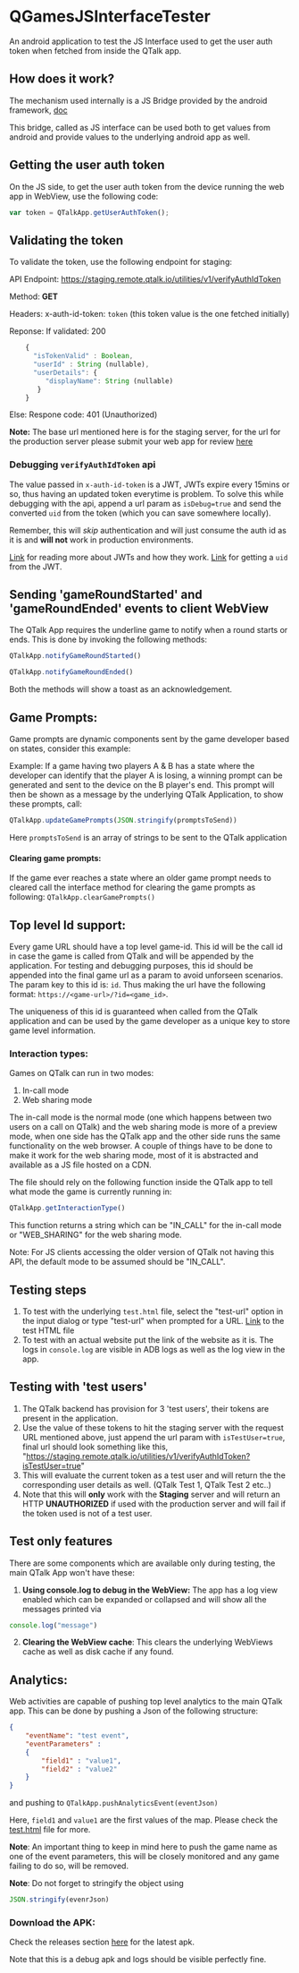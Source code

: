 # QGamesJSInterfaceTester

An android application to test the JS Interface used to get the user auth token when fetched from inside the QTalk app. 

## How does it work?

The mechanism used internally is a JS Bridge provided by the android framework, [doc](https://developer.android.com/guide/webapps/webview.html#BindingJavaScript)

This bridge, called as JS interface can be used both to get values from android and provide values to the underlying android app as well.

## Getting the user auth token

On the JS side, to get the user auth token from the device running the web app in WebView, use the following code: 

```javascript
var token = QTalkApp.getUserAuthToken();
```

## Validating the token

To validate the token, use the following endpoint for staging: 

API Endpoint: https://staging.remote.qtalk.io/utilities/v1/verifyAuthIdToken

Method: **GET**

Headers: x-auth-id-token: `token` (this token value is the one fetched initially)

Reponse:
    If validated: 200
    
```javascript
    {
      "isTokenValid" : Boolean,
      "userId" : String (nullable),
      "userDetails": {
         "displayName": String (nullable)
       }
    }
```
   Else: 
     Respone code: 401 (Unauthorized)

**Note:** The base url mentioned here is for the staging server, for the url for the production server please submit your web app for review [here](https://forms.gle/mir2dCUmAD1x44KW8)

### Debugging `verifyAuthIdToken` api

The value passed in `x-auth-id-token` is a JWT, JWTs expire every 15mins or so, thus having an updated token everytime is problem. To solve this while debugging with 
the api, append a url param as `isDebug=true` and send the converted `uid` from the token (which you can save somewhere locally). 

Remember, this will *skip* authentication and will just consume the auth id as it is and **will not** work in production environments.

[Link](https://jwt.io/introduction/) for reading more about JWTs and how they work.
[Link](https://jwt.io/) for getting a `uid` from the JWT. 

## Sending 'gameRoundStarted' and 'gameRoundEnded' events to client WebView

The QTalk App requires the underline game to notify when a round starts or ends. This is done by invoking the following methods: 

```javascript
QTalkApp.notifyGameRoundStarted()
```

```javascript
QTalkApp.notifyGameRoundEnded()
```
Both the methods will show a toast as an acknowledgement.

## Game Prompts:
Game prompts are dynamic components sent by the game developer based on states, consider this example:

Example: If a game having two players A & B has a state where the developer can identify that the player A is losing, a winning prompt can be generated and sent to the device on the
B player's end. This prompt will then be shown as a message by the underlying QTalk Application, to show these prompts, call:
```javascript
QTalkApp.updateGamePrompts(JSON.stringify(promptsToSend))
```
Here `promptsToSend` is an array of strings to be sent to the QTalk application
 
#### Clearing game prompts:
If the game ever reaches a state where an older game prompt needs to cleared call the interface method for clearing the game prompts as following:
`QTalkApp.clearGamePrompts()`

## Top level Id support: 
Every game URL should have a top level game-id. This id will be the call id in case the game is called from QTalk and will be appended by the application. For testing and debugging purposes, this id should be appended into the final game url as a param to avoid unforseen scenarios.
The param key to this id is: `id`. Thus making the url have the following format: `https://<game-url>/?id=<game_id>`.

The uniqueness of this id is guaranteed when called from the QTalk application and can be used by the game developer as a unique key to store game level information. 

### Interaction types:
Games on QTalk can run in two modes: 
1. In-call mode
2. Web sharing mode

The in-call mode is the normal mode (one which happens between two users on a call on QTalk) and the web sharing mode is more of a preview mode, when one side has the QTalk app and the
other side runs the same functionality on the web browser. A couple of things have to be done to make it work for the web sharing mode, most of it is abstracted and available as a JS file hosted on 
a CDN. 

The file should rely on the following function inside the QTalk app to tell what mode the game is currently running in:

```javascript
QTalkApp.getInteractionType()
```

This function returns a string which can be "IN_CALL" for the in-call mode or "WEB_SHARING" for the web sharing mode. 

Note: For JS clients accessing the older version of QTalk not having this API, the default mode to be assumed should be "IN_CALL". 

## Testing steps

1. To test with the underlying `test.html` file, select the "test-url" option in the input dialog or type "test-url" when prompted for a URL. [Link](https://github.com/quiph/QGamesJSInterfaceTester/blob/master/app/src/main/assets/test.html)
 to the test HTML file
2. To test with an actual website put the link of the website as it is. The logs in `console.log` are visible in ADB logs as well as the log view in the app.

## Testing with 'test users'

1. The QTalk backend has provision for 3 'test users', their tokens are present in the application. 
2. Use the value of these tokens to hit the staging server with the request URL mentioned above, just append the url param with `isTestUser=true`, final url should look something like this, 
"https://staging.remote.qtalk.io/utilities/v1/verifyAuthIdToken?isTestUser=true"
3. This will evaluate the current token as a test user and will return the the corresponding user details as well. (QTalk Test 1, QTalk Test 2 etc..)
4. Note that this will **only** work with the **Staging** server and will return an HTTP **UNAUTHORIZED** if used with the production server and will fail if the token used
is not of a test user. 

## Test only features

There are some components which are available only during testing, the main QTalk App won't have these: 

1. **Using console.log to debug in the WebView:**
The app has a log view enabled which can be expanded or collapsed and will show all the messages printed via 
```javascript
console.log("message")
```

2. **Clearing the WebView cache**: This clears the underlying WebViews cache as well as disk cache if any found.

## Analytics:

Web activities are capable of pushing top level analytics to the main QTalk app. This can be done by pushing a Json of the following structure:

```Json
{
    "eventName": "test event",
    "eventParameters" :
    {
        "field1" : "value1",
        "field2" : "value2"
    }
}
``` 
and pushing to `QTalkApp.pushAnalyticsEvent(eventJson)`

Here, `field1` and `value1` are the first values of the map. Please check the [test.html](https://github.com/quiph/QGamesJSInterfaceTester/blob/master/app/src/main/assets/test.html) file for more.

**Note**: An important thing to keep in mind here to push the game name as one of the event parameters, this will be closely monitored and any game 
failing to do so, will be removed. 

**Note**: Do not forget to stringify the object using 

```javascript
JSON.stringify(evenrJson)
```

### Download the APK: 

Check the releases section [here](https://github.com/quiph/QGamesJSInterfaceTester/releases) for the latest apk. 

Note that this is a debug apk and logs should be visible perfectly fine. 
